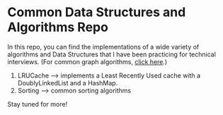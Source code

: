 # Common Data Structures and Algorithms Repo

In this repo, you can find the implementations of a wide variety of algorithms and Data Structures that I have been practicing for technical interviews.
(For common graph algorithms, [click here](https://github.com/velezjose/graph-algorithms).)

1. LRUCache –> implements a Least Recently Used cache with a DoublyLinkedList and a HashMap.
2. Sorting –> common sorting algorithms

Stay tuned for more!
